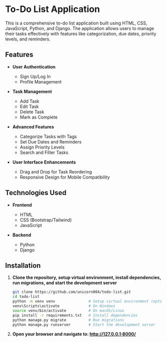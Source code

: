 # To-Do List Application

This is a comprehensive to-do list application built using HTML, CSS, JavaScript, Python, and Django. The application allows users to manage their tasks effectively with features like categorization, due dates, priority levels, and reminders.

## Features

- **User Authentication**
  - Sign Up/Log In
  - Profile Management

- **Task Management**
  - Add Task
  - Edit Task
  - Delete Task
  - Mark as Complete

- **Advanced Features**
  - Categorize Tasks with Tags
  - Set Due Dates and Reminders
  - Assign Priority Levels
  - Search and Filter Tasks

- **User Interface Enhancements**
  - Drag and Drop for Task Reordering
  - Responsive Design for Mobile Compatibility

## Technologies Used

- **Frontend**
  - HTML
  - CSS (Bootstrap/Tailwind)
  - JavaScript

- **Backend**
  - Python
  - Django

## Installation

1. **Clone the repository, setup virtual environment, install dependencies, run migrations, and start the development server**
   ```sh
   git clone https://github.com/unicorn004/todo-list.git
   cd todo-list
   python -m venv venv               # Setup virtual environment (optional)
   venv\Scripts\activate             # On Windows
   source venv/bin/activate          # On macOS/Linux
   pip install -r requirements.txt   # Install dependencies
   python manage.py migrate          # Run migrations
   python manage.py runserver        # Start the development server
   
2. **Open your browser and navigate to: http://127.0.0.1:8000/**
